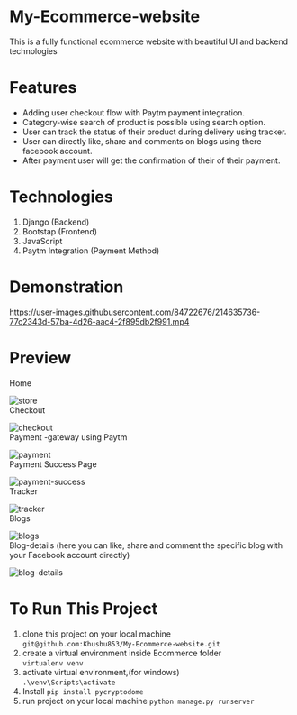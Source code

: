 # My-Ecommerce-website
This is a fully functional ecommerce website with beautiful UI and backend technologies
# Features  

*  Adding user checkout flow with Paytm payment integration.
*  Category-wise search of product is possible using search option.
*  User can track the status of their product during delivery using tracker.
*  User can directly like, share and comments on blogs using there facebook account.
*  After payment user will get the confirmation of their of their payment.
# Technologies  
1.  Django (Backend)
2.  Bootstap (Frontend)
3.  JavaScript
4.  Paytm Integration (Payment Method)
# Demonstration  
   
   
   
   
   
   




https://user-images.githubusercontent.com/84722676/214635736-77c2343d-57ba-4d26-aac4-2f895db2f991.mp4



   

# Preview
Home





![store](https://user-images.githubusercontent.com/84722676/214615488-44049c65-d235-4fad-ae67-93ba52d997f6.jpeg)  
Checkout  

![checkout](https://user-images.githubusercontent.com/84722676/214615894-42f7508f-6fea-4ba1-97ad-fe05f72dc64e.jpeg)  
Payment -gateway using Paytm  

![payment](https://user-images.githubusercontent.com/84722676/214616302-c8636580-e7e9-4c75-bbcf-c85265f1ba34.jpeg)  
Payment Success Page  

![payment-success](https://user-images.githubusercontent.com/84722676/214616512-68bdefc0-d202-4fcb-af9e-c983f1861d7c.jpeg)  
Tracker  

![tracker](https://user-images.githubusercontent.com/84722676/214616793-eda56bfd-537f-4e5b-ad58-ad18097d2a04.jpeg)  
Blogs  

![blogs](https://user-images.githubusercontent.com/84722676/214617045-8ca0dbf2-f822-4b1b-8c39-f25944507429.jpeg)  
Blog-details (here you can like, share and comment the specific blog with your Facebook account directly)  

![blog-details](https://user-images.githubusercontent.com/84722676/214617396-31ec8c99-0f3b-4e1a-b512-db19e03a4111.jpeg)  
# To Run This Project  
1.  clone this project on your local machine  
``` git@github.com:Khusbu853/My-Ecommerce-website.git ```  
2. create a virtual environment inside Ecommerce folder  
``` virtualenv venv ```  
3. activate virtual environment,(for windows)  
``` .\venv\Scripts\activate ```  
4.  Install 
``` pip install pycryptodome ```  
5. run project on your local machine
``` python manage.py runserver ```


